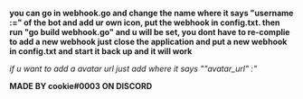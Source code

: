 **you can go in webhook.go and change the name where it says "username :=" of the bot and add ur own icon, put the webhook in config.txt. then run "go build webhook.go" and u will be set, you dont have to re-complie to add a new webhook just close the application and put a new webhook in config.txt and start it back up and it will work**

*if u want to add a avatar url just add where it says ""avatar_url" :"*

**MADE BY cookie#0003 ON DISCORD**